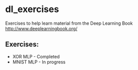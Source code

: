 # dl_exercises
Exercises to help learn material from the Deep Learning Book http://www.deeplearningbook.org/

## Exercises:
 - XOR MLP - Completed
 - MNIST MLP - In progress
